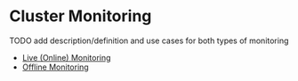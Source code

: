 # Cluster Monitoring

TODO add description/definition and use cases for both types of monitoring

- [Live (Online) Monitoring](./maintenance.live-monitoring.md)
- [Offline Monitoring](./maintenance.offline-monitoring.md)

